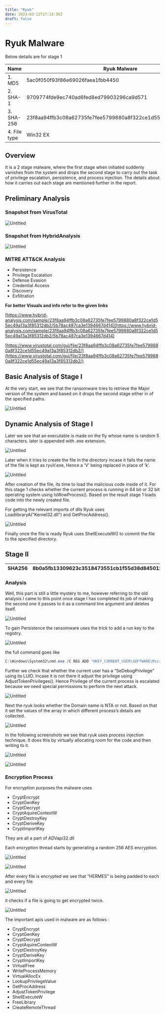 ```yaml
---
title: "Ryuk"
date: 2023-03-12T17:13:36Z
draft: false
---
```


# Ryuk Malware

Below details are for stage 1

| Name | Ryuk Malware |
| --- | --- |
| 1. MD5	 | 5ac0f050f93f86e69026faea1fbb4450 |
| 2. SHA-1 | 9709774fde9ec740ad6fed8ed79903296ca9d571 |
| 3. SHA-256 | 23f8aa94ffb3c08a62735fe7fee5799880a8f322ce1d55ec49a13a3f85312db2 |
| 4. File type	 | Win32 EX |

## Overview

It is a 2 stage malware, where the first stage when initiated suddenly vanishes from the system and drops the second stage to carry out the task of privilege escalation, persistence, and process injection. The details about how it carries out each stage are mentioned further in the report.

## Preliminary Analysis

### Snapshot from VirusTotal

![Untitled](https://s3.us-west-2.amazonaws.com/secure.notion-static.com/25ce00c3-f8cf-4b21-8625-22f592338700/Untitled.png?X-Amz-Algorithm=AWS4-HMAC-SHA256&X-Amz-Content-Sha256=UNSIGNED-PAYLOAD&X-Amz-Credential=AKIAT73L2G45EIPT3X45%2F20230312%2Fus-west-2%2Fs3%2Faws4_request&X-Amz-Date=20230312T172500Z&X-Amz-Expires=86400&X-Amz-Signature=7c88a4a5921905da1ddb629a2a6bb748abef4bfa3ed9846b1c24b7ad483f4553&X-Amz-SignedHeaders=host&response-content-disposition=filename%3D%22Untitled.png%22&x-id=GetObject)

### Snapshot from HybridAnalysis

![Untitled](Ryuk%20Malware%201c5ef46338974ae08252bd9df54da398/Untitled%201.png)

### MITRE ATT&CK Analysis

- Persistence
- Privilege Escalation
- Defense Evasion
- Credential Access
- Discovery
- Exfiltration

**For better Visuals and info refer to the given links**

[https://www.hybrid-analysis.com/sample/23f8aa94ffb3c08a62735fe7fee5799880a8f322ce1d55ec49a13a3f85312db2/5b78ac487ca3e1394667d414](https://www.hybrid-analysis.com/sample/23f8aa94ffb3c08a62735fe7fee5799880a8f322ce1d55ec49a13a3f85312db2/5b78ac487ca3e1394667d414)

[https://www.virustotal.com/gui/file/23f8aa94ffb3c08a62735fe7fee5799880a8f322ce1d55ec49a13a3f85312db2/](https://www.virustotal.com/gui/file/23f8aa94ffb3c08a62735fe7fee5799880a8f322ce1d55ec49a13a3f85312db2/)

## Basic Analysis of Stage I

At the very start, we see that the ransomware tries to retrieve the Major version of the system and based on it drops the second stage either in of the specified paths.

![Untitled](Ryuk%20Malware%201c5ef46338974ae08252bd9df54da398/Untitled%202.png)

## Dynamic Analysis of Stage I

Later we see that an executable is made on the fly whose name is random 5 characters. later is appended with .exe extension.

![Untitled](Ryuk%20Malware%201c5ef46338974ae08252bd9df54da398/Untitled%203.png)

Later when it tries to create the file in the directory incase it fails the name of the file is kept as ryuV.exe, Hence a ‘V’ being replaced in place of ‘k’.

![Untitled](Ryuk%20Malware%201c5ef46338974ae08252bd9df54da398/Untitled%204.png)

After creation of the file, its time to load the malicious code inside of it. For this stage 1 checks whether the current process is running in 64 bit or 32 bit operating system using IsWowProcess(). Based on the result stage 1 loads code into the newly created file.

For getting the relevant imports of dlls Ryuk uses LoadlibraryA(”Kernel32.dll”) and GetProcAddress().

![Untitled](Ryuk%20Malware%201c5ef46338974ae08252bd9df54da398/Untitled%205.png)

Finally once the file is ready Ryuk uses ShellExecuteW() to commit the file to the specified directory.

## Stage II

| SHA256 | 8b0a5fb13309623c3518473551cb1f55d38d8450129d4a3c16b476f7b2867d7d |
| --- | --- |

### Analysis

Well, this part is still a little mystery to me, however referring to the old analysis I came to this point once stage I has completed its job of making the second one it passes to it as a command line argument and deletes itself.

![Untitled](Ryuk%20Malware%201c5ef46338974ae08252bd9df54da398/Untitled%206.png)

To gain Persistence the ransomware uses the trick to add a run key to the registry.

![Untitled](Ryuk%20Malware%201c5ef46338974ae08252bd9df54da398/Untitled%207.png)

the full command goes like 

```powershell
C:\Windows\System32\cmd.exe /C REG ADD "HKEY_CURRENT_USER\SOFTWARE\Microsoft\Windows\CurrentVersion\Run" /v "svchos" /t REG_SZ /d "C:\users\Public\BPWPc.exe" /f
```

Further we check that whether the current user has a “SeDebugPrivilege” using its LUID. Incase it is not there it adjust the privilege using AdjustTokenPrivileges(). Hence Privilege of the current process is escalated because we need special permissions to perform the next attack.

![Untitled](Ryuk%20Malware%201c5ef46338974ae08252bd9df54da398/Untitled%208.png)

Next the ryuk looks whether the Domain name is NTA or not. Based on that it set the values of the array in which different process’s details are collected.

![Untitled](Ryuk%20Malware%201c5ef46338974ae08252bd9df54da398/Untitled%209.png)

In the following screenshots we see that ryuk uses process injection technique. It does this by virtually allocating room for the code and then writing to it.

![Untitled](Ryuk%20Malware%201c5ef46338974ae08252bd9df54da398/Untitled%2010.png)

![Untitled](Ryuk%20Malware%201c5ef46338974ae08252bd9df54da398/Untitled%2011.png)

### Encryption Process

For encryption purposes the malware uses 

- CryptEncrypt
- CryptGenKey
- CryptDecrypt
- CryptAquireContextW
- CryptDestroyKey
- CryptDeriveKey
- CryptImportKey

They are all a part of ADVapi32.dll 

Each encryption thread starts by generating a random 256 AES encryption. 

![Untitled](Ryuk%20Malware%201c5ef46338974ae08252bd9df54da398/Untitled%2012.png)

![Untitled](Ryuk%20Malware%201c5ef46338974ae08252bd9df54da398/Untitled%2013.png)

After every file is encrypted we see that “HERMES” is being padded to each and every file

![Untitled](Ryuk%20Malware%201c5ef46338974ae08252bd9df54da398/Untitled%2014.png)

it checks if a file is going to get encrypted twice.

![Untitled](Ryuk%20Malware%201c5ef46338974ae08252bd9df54da398/Untitled%2015.png)

The important apis used in malware are as follows :

- CryptEncrypt
- CryptGenKey
- CryptDecrypt
- CryptAquireContextW
- CryptDestroyKey
- CryptDeriveKey
- CryptImportKey
- VirtualFree
- WriteProcessMemory
- VirtualAllocEx
- LookupPrivilegeValue
- GetProcAddress
- AdjustTokenPrivilege
- ShellExecuteW
- FreeLibrary
- CreateRemoteThread
